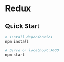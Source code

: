 # Redux 


## Quick Start

```bash
# Install dependencies
npm install

# Serve on localhost:3000
npm start
```
